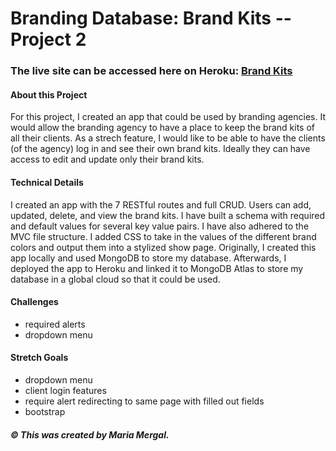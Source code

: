 # Branding Database: Brand Kits -- Project 2

### The live site can be accessed here on Heroku: [Brand Kits](https://git-project-brand-kit.herokuapp.com/)

#### About this Project
For this project, I created an app that could be used by branding agencies. It would allow the branding agency to have a place to keep the brand kits of all their clients. As a strech feature, I would like to be able to have the clients (of the agency) log in and see their own brand kits. Ideally they can have access to edit and update only their brand kits. 

#### Technical Details 
I created an app with the 7 RESTful routes and full CRUD. Users can add, updated, delete, and view the brand kits. I have built a schema with required and default values for several key value pairs. I have also adhered to the MVC file structure. I added CSS to take in the values of the different brand colors and output them into a stylized show page. Originally, I created this app locally and used MongoDB to store my database. Afterwards, I deployed the app to Heroku and linked it to MongoDB Atlas to store my database in a global cloud so that it could be used. 

#### Challenges
- required alerts
- dropdown menu

#### Stretch Goals
- dropdown menu
- client login features
- require alert redirecting to same page with filled out fields
- bootstrap

##### &copy; This was created by Maria Mergal.